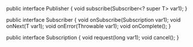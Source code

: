 


public interface Publisher<T> {
    void subscribe(Subscriber<? super T> var1);
}


public interface Subscriber<T> {
void onSubscribe(Subscription var1);
    void onNext(T var1);
    void onError(Throwable var1);
    void onComplete();
}

public interface Subscription {
    void request(long var1);
    void cancel();
}
